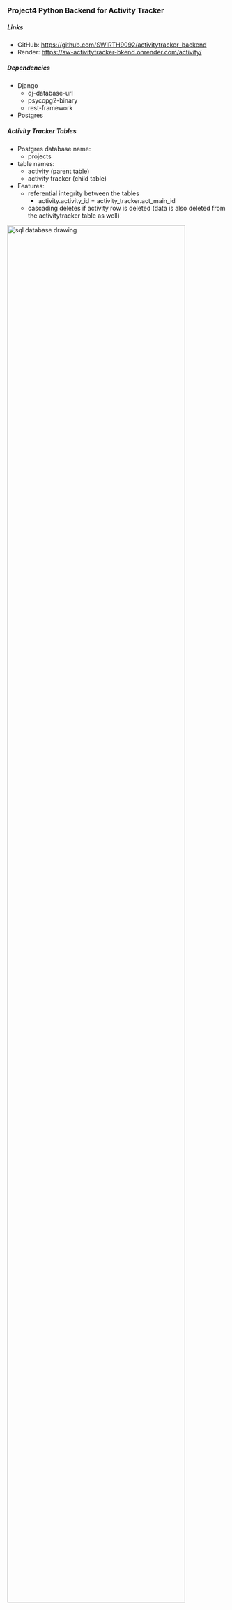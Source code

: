 ### Project4 Python Backend for Activity Tracker

##### Links
- GitHub: https://github.com/SWIRTH9092/activitytracker_backend
- Render: https://sw-activitytracker-bkend.onrender.com/activity/

##### Dependencies
- Django
    - dj-database-url 
    - psycopg2-binary
    - rest-framework
- Postgres

##### Activity Tracker Tables
-   Postgres database name:  
    - projects
-   table names:
    - activity (parent table)
    - activity tracker (child table)
- Features:
    -  referential integrity between the tables
        - activity.activity_id = activity_tracker.act_main_id
    -  cascading deletes if activity row is deleted (data is also deleted from the activitytracker table as well)

<img src="https://i.imgur.com/Ie0D0Jf.jpg" alt="sql database drawing" title="SQL database drawing" width="90%"/> 

#### Routes 

| Table |Routes | Method | EndPoints | Expected Result |
|------|-------|--------|-----------|-----------------|
| activity | Index | GET | /activity | Gets all entries |
| activity | Create | POST | /activity | Creates a new entry |
| activity | Show | GET | /activity:id | Gets 1 entry
| activity | Update | PUT | /activity:id | Updates Existing Entry |
| activity | Delete | DELETE | /activity:id | Removes entry from database
| activitytracker| Index | GET | /activitytracker | Gets all entries |
| activitytracker| Create | POST | /activitytracker | Creates a new entry |
| activitytracker| Show | GET | /activitytracker:id | Shows all entries for an activity
| activitytracker| Update | PUT | /activitytracker:id | Updates Existing Entry |
| activitytracker| Delete | DELETE | /activitytracker:id | Removes entry from database
| activitydata| Show | GET | /activitydata:id | Gets 1 entry for an activity and all of the activitytracker detail|

##### SQL to define tables to Postgres

- SQL to create activity table (parent)
    CREATE TABLE activity (     
        activity_id serial PRIMARY KEY,     
        activity VARCHAR(30) NOT NULL,     
        category VARCHAR(30) NOT NULL DEFAULT 'Other',     
        description VARCHAR(50)     
    );

- SQL to create activity_tracker table (child)     
    CREATE TABLE activity_tracker (     
        tracker_id serial PRIMARY KEY,     
        act_main_id INTEGER,     
        activity_date DATE DEFAULT CURRENT_DATE,     
        activity_count INTEGER DEFAULT 0,     
        CONSTRAINT fk_activity_id     
            FOREIGN KEY(act_main_id)     
                REFERENCES activity(activity_id)    
                On DELETE CASCADE     
    );    